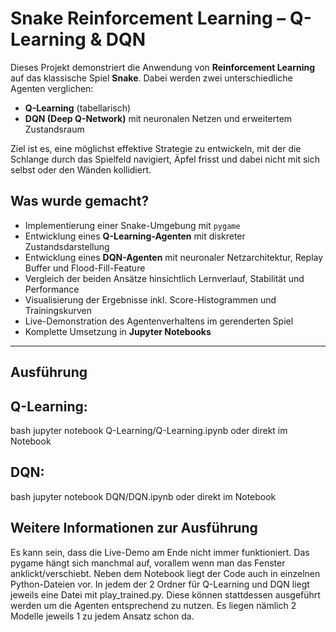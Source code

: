 # Snake Reinforcement Learning – Q-Learning & DQN

Dieses Projekt demonstriert die Anwendung von **Reinforcement Learning** auf das klassische Spiel **Snake**. Dabei werden zwei unterschiedliche Agenten verglichen:

- **Q-Learning** (tabellarisch)
- **DQN (Deep Q-Network)** mit neuronalen Netzen und erweitertem Zustandsraum

Ziel ist es, eine möglichst effektive Strategie zu entwickeln, mit der die Schlange durch das Spielfeld navigiert, Äpfel frisst und dabei nicht mit sich selbst oder den Wänden kollidiert.

## Was wurde gemacht?

- Implementierung einer Snake-Umgebung mit `pygame`
- Entwicklung eines **Q-Learning-Agenten** mit diskreter Zustandsdarstellung
- Entwicklung eines **DQN-Agenten** mit neuronaler Netzarchitektur, Replay Buffer und Flood-Fill-Feature
- Vergleich der beiden Ansätze hinsichtlich Lernverlauf, Stabilität und Performance
- Visualisierung der Ergebnisse inkl. Score-Histogrammen und Trainingskurven
- Live-Demonstration des Agentenverhaltens im gerenderten Spiel
- Komplette Umsetzung in **Jupyter Notebooks**

---

## Ausführung

## Q-Learning:

bash
jupyter notebook Q-Learning/Q-Learning.ipynb
oder direkt im Notebook

## DQN:

bash
jupyter notebook DQN/DQN.ipynb
oder direkt im Notebook

## Weitere Informationen zur Ausführung

Es kann sein, dass die Live-Demo am Ende nicht immer funktioniert.
Das pygame hängt sich manchmal auf, vorallem wenn man das Fenster anklickt/verschiebt.
Neben dem Notebook liegt der Code auch in einzelnen Python-Dateien vor.
In jedem der 2 Ordner für Q-Learning und DQN liegt jeweils eine Datei mit play_trained.py.
Diese können stattdessen ausgeführt werden um die Agenten entsprechend zu nutzen.
Es liegen nämlich 2 Modelle jeweils 1 zu jedem Ansatz schon da.
